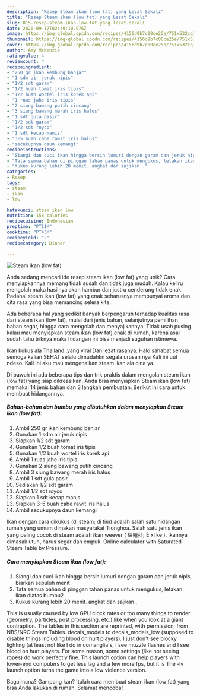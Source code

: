 ```yaml
---
description: "Resep Steam ikan (low fat) yang Lezat Sekali"
title: "Resep Steam ikan (low fat) yang Lezat Sekali"
slug: 815-resep-steam-ikan-low-fat-yang-lezat-sekali
date: 2020-09-17T02:49:10.976Z
image: https://img-global.cpcdn.com/recipes/4156d9b7c00ce25a/751x532cq70/steam-ikan-low-fat-foto-resep-utama.jpg
thumbnail: https://img-global.cpcdn.com/recipes/4156d9b7c00ce25a/751x532cq70/steam-ikan-low-fat-foto-resep-utama.jpg
cover: https://img-global.cpcdn.com/recipes/4156d9b7c00ce25a/751x532cq70/steam-ikan-low-fat-foto-resep-utama.jpg
author: Amy McKenzie
ratingvalue: 4
reviewcount: 4
recipeingredient:
- "250 gr ikan kembung banjar"
- "1 sdm air jeruk nipis"
- "1/2 sdt garam"
- "1/2 buah tomat iris tipis"
- "1/2 buah wortel iris korek api"
- "1 ruas jahe iris tipis"
- "2 siung bawang putih cincang"
- "3 siung bawang merah iris halus"
- "1 sdt gula pasir"
- "1/2 sdt garam"
- "1/2 sdt royco"
- "1 sdt kecap manis"
- "3-5 buah cabe rawit iris halus"
- "secukupnya daun kemangi"
recipeinstructions:
- "Siangi dan cuci ikan hingga bersih lumuri dengan garam dan jeruk nipis, biarkan sepuluh menit"
- "Tata semua bahan di pinggan tahan panas untuk mengukus, letakan ikan diatas bumbu2"
- "Kukus kurang lebih 20 menit. angkat dan sajikan.."
categories:
- Resep
tags:
- steam
- ikan
- low

katakunci: steam ikan low 
nutrition: 158 calories
recipecuisine: Indonesian
preptime: "PT11M"
cooktime: "PT43M"
recipeyield: "2"
recipecategory: Dinner

---
```



![Steam ikan (low fat)](https://img-global.cpcdn.com/recipes/4156d9b7c00ce25a/751x532cq70/steam-ikan-low-fat-foto-resep-utama.jpg)

Anda sedang mencari ide resep steam ikan (low fat) yang unik? Cara menyiapkannya memang tidak susah dan tidak juga mudah. Kalau keliru mengolah maka hasilnya akan hambar dan justru cenderung tidak enak. Padahal steam ikan (low fat) yang enak seharusnya mempunyai aroma dan cita rasa yang bisa memancing selera kita.

Ada beberapa hal yang sedikit banyak berpengaruh terhadap kualitas rasa dari steam ikan (low fat), mulai dari jenis bahan, selanjutnya pemilihan bahan segar, hingga cara mengolah dan menyajikannya. Tidak usah pusing kalau mau menyiapkan steam ikan (low fat) enak di rumah, karena asal sudah tahu triknya maka hidangan ini bisa menjadi suguhan istimewa.

Ikan kukus ala Thailand ,yang viral Dan lezat rasanya. Halo sahabat semua semoga kalian SEHAT selalu dimudahkn segala urusan nya Kali ini uut ndeso. Kali ini aku mau mengenalkan steam ikan ala cina ya.


Di bawah ini ada beberapa tips dan trik praktis dalam mengolah steam ikan (low fat) yang siap dikreasikan. Anda bisa menyiapkan Steam ikan (low fat) memakai 14 jenis bahan dan 3 langkah pembuatan. Berikut ini cara untuk membuat hidangannya.

<!--inarticleads1-->

##### Bahan-bahan dan bumbu yang dibutuhkan dalam menyiapkan Steam ikan (low fat):

1. Ambil 250 gr ikan kembung banjar
1. Gunakan 1 sdm air jeruk nipis
1. Siapkan 1/2 sdt garam
1. Gunakan 1/2 buah tomat iris tipis
1. Gunakan 1/2 buah wortel iris korek api
1. Ambil 1 ruas jahe iris tipis
1. Gunakan 2 siung bawang putih cincang
1. Ambil 3 siung bawang merah iris halus
1. Ambil 1 sdt gula pasir
1. Sediakan 1/2 sdt garam
1. Ambil 1/2 sdt royco
1. Siapkan 1 sdt kecap manis
1. Siapkan 3-5 buah cabe rawit iris halus
1. Ambil secukupnya daun kemangi


Ikan dengan cara dikukus (di steam; di tim) adalah salah satu hidangan rumah yang umum dimakan masyarakat Tionghoa. Salah satu jenis ikan yang paling cocok di steam adalah ikan weever ( 鱷鱚科; È xǐ kē ). Ikannya dimasak utuh, harus segar dan empuk. Online calculator with Saturated Steam Table by Pressure. 

<!--inarticleads2-->

##### Cara menyiapkan Steam ikan (low fat):

1. Siangi dan cuci ikan hingga bersih lumuri dengan garam dan jeruk nipis, biarkan sepuluh menit
1. Tata semua bahan di pinggan tahan panas untuk mengukus, letakan ikan diatas bumbu2
1. Kukus kurang lebih 20 menit. angkat dan sajikan..


This is usually caused by low GPU clock rates or too many things to render (geometry, particles, post processing, etc.) like when you look at a giant contraption. The tables in this section are reprinted, with permission, from NBS/NRC Steam Tables. decals_models to decals_models_low (supposed to disable things including blood on hurt players). I just don&#39;t see blocky lighting (at least not like I do in comanglia&#39;s, I see muzzle flashes and I see blood on hurt players. For some reason, some settings (like not seeing ropes) do work perfectly fine. This launch option can help players with lower-end computers to get less lag and a few more fps, but it is The -lv launch option turns the game into a low violence version. 

Bagaimana? Gampang kan? Itulah cara membuat steam ikan (low fat) yang bisa Anda lakukan di rumah. Selamat mencoba!
